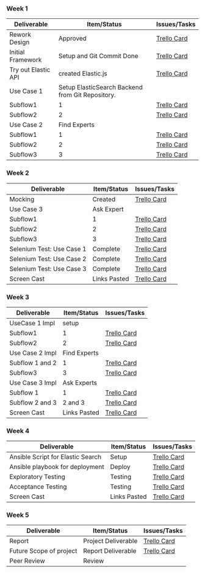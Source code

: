 
### Week 1

| Deliverable   | Item/Status   |  Issues/Tasks
| ------------- | ------------  |  ------------
| Rework Design | Approved      |  [Trello Card](https://trello.com/c/oKx7W1sO)
| Initial Framework | Setup and Git Commit Done | [Trello Card](https://trello.com/c/1VKG0LWx)
| Try out Elastic API | created Elastic.js | [Trello Card](https://trello.com/c/Rb50wp2X)
| Use Case 1    | Setup ElasticSearch Backend from Git Repository.       | 
| Subflow1      | 1             |  [Trello Card](https://trello.com/c/BQWLctdv/4-use-case-1-subflow-1)
| Subflow2      | 2             |  [Trello Card](https://trello.com/c/vtQyi96z/3-use-case-1-subflow-2)
| Use Case 2    | Find Experts  |
| Subflow1      | 1             |  [Trello Card](https://trello.com/c/tBDthd33)
| Subflow2      | 2             |  [Trello Card](https://trello.com/c/Aa3ZT817)
| Subflow3      | 3             |  [Trello Card](https://trello.com/c/Pp3KezJD)

### Week 2

| Deliverable   | Item/Status   |  Issues/Tasks
| ------------- | ------------  |  ------------
| Mocking      |  Created       | [Trello Card](https://trello.com/c/uj7X0yzD)
| Use Case 3   |  Ask Expert |  
| Subflow1      | 1             |  [Trello Card](https://trello.com/c/tgAibfHA)
| Subflow2      | 2             |  [Trello Card](https://trello.com/c/TfFWZf4y)
| Subflow3      | 3             |  [Trello Card](https://trello.com/c/Xhj7FIKv)
| Selenium Test: Use Case 1      | Complete    | [Trello Card](https://trello.com/c/XJnDp8KN)
| Selenium Test: Use Case 2    | Complete      | [Trello Card](https://trello.com/c/RrNunFzQ)
| Selenium Test: Use Case 3    | Complete | [Trello Card](https://trello.com/c/Pixweypw)
| Screen Cast | Links Pasted | [Trello Card](https://trello.com/c/GxWhUGz5)


### Week 3

| Deliverable   | Item/Status   |  Issues/Tasks
| ------------- | ------------  |  ------------
| UseCase 1 Impl      |  setup       | 
| Subflow1      | 1             |  [Trello Card](https://trello.com/c/QqwQkxzy)
| Subflow2      | 2             |  [Trello Card](https://trello.com/c/vtQyi96z)
| Use Case 2 Impl   | Find Experts  |
| Subflow 1 and 2      | 1             |  [Trello Card](https://trello.com/c/thzKWoPO)
| Subflow3     | 3          |  [Trello Card](https://trello.com/c/C6Ua3JvW)
| Use Case 3 Impl   | Ask Experts  |
| Subflow 1     | 1             |  [Trello Card](https://trello.com/c/thzKWoPO)
| Subflow 2 and 3    | 2 and 3            |  [Trello Card](https://trello.com/c/8xGJ8gkl)
| Screen Cast | Links Pasted | [Trello Card](https://trello.com/c/GxWhUGz5)

### Week 4

| Deliverable   | Item/Status   |  Issues/Tasks
| ------------- | ------------  |  ------------
| Ansible Script for Elastic Search | Setup | [Trello Card](https://trello.com/c/ns30CDJx/34-ansible-script-for-adding-elastic-search)
| Ansible playbook for deployment | Deploy | [Trello Card](https://trello.com/c/CVHoEK24/33-ansible-script-for-deployment-of-bot)
| Exploratory Testing | Testing | [Trello Card](https://trello.com/c/JoLPTlN7/36-exploratory-testing)
| Acceptance Testing | Testing | [Trello Card](https://trello.com/c/t4MlMxtP/37-acceptance-testing)
| Screen Cast | Links Pasted | [Trello Card](https://trello.com/c/DXp11Wlw/35-screen-cast)

### Week 5
| Deliverable   | Item/Status   |  Issues/Tasks
| ------------- | ------------  |  ------------
| Report        | Project Deliverable | [Trello Card](https://trello.com/c/kj5O3Qyn/38-report)
| Future Scope of project | Report Deliverable | [Trello Card](https://trello.com/c/qneZ6Ykz/39-future-scope-of-our-project)
| Peer Review   | Review | 
